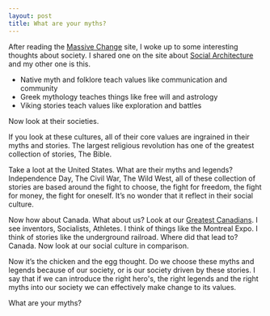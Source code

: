 ```yaml
---
layout: post
title: What are your myths?
---
```

After reading the [Massive Change](https://web.archive.org/web/20060127004744/http://forums.massivechange.com/index.php)
site, I woke up to some interesting thoughts about society. I shared one on the
site about [Social Architecture](https://web.archive.org/web/20060127004744/http://forums.massivechange.com/viewtopic.php?p=224#224)
and my other one is this.

- Native myth and folklore teach values like communication and community
- Greek mythology teaches things like free will and astrology
- Viking stories teach values like exploration and battles

Now look at their societies.

If you look at these cultures, all of their core values are ingrained in their
myths and stories. The largest religious revolution has one of the greatest
collection of stories, The Bible.

Take a loot at the United States. What are their myths and legends? Independence
Day, The Civil War, The Wild West, all of these collection of stories are based
around the fight to choose, the fight for freedom, the fight for money, the fight
for oneself. It’s no wonder that it reflect in their social culture.

Now how about Canada. What about us? Look at our [Greatest Canadians](https://web.archive.org/web/20060127004744/http://www.cbc.ca/greatest/).
I see inventors, Socialists, Athletes. I think of things like the Montreal Expo. I 
think of stories like the underground railroad. Where did that lead to? Canada.
Now look at our social culture in comparison.

Now it’s the chicken and the egg thought. Do we choose these myths and legends
because of our society, or is our society driven by these stories. I say that if
we can introduce the right hero's, the right legends and the right myths into our
society we can effectively make change to its values.

What are your myths?
